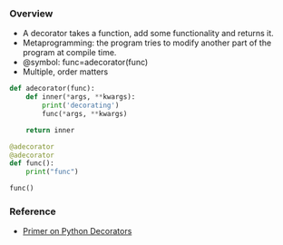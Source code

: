 ### Overview
* A decorator takes a function, add some functionality and returns it.
* Metaprogramming: the program tries to modify another part of the program at compile time.
* @symbol: func=adecorator(func)
* Multiple, order matters 

```Python
def adecorator(func):
    def inner(*args, **kwargs):
        print('decorating')
        func(*args, **kwargs)

    return inner

@adecorator
@adecorator
def func():
    print("func")

func()
```

### Reference
* [Primer on Python Decorators](https://realpython.com/primer-on-python-decorators/)

